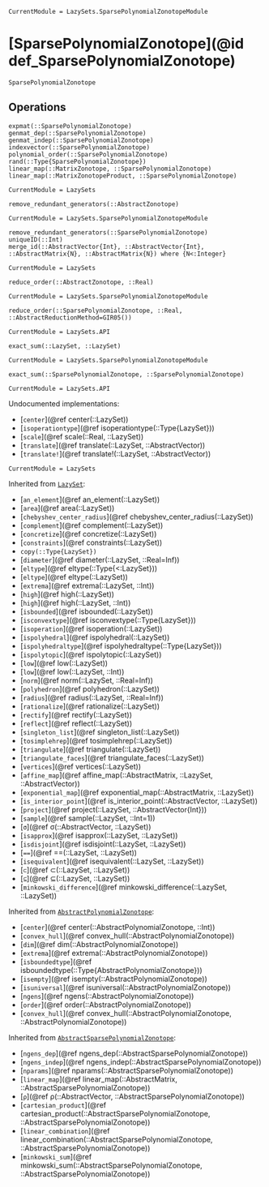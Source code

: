 ```@meta
CurrentModule = LazySets.SparsePolynomialZonotopeModule
```

# [SparsePolynomialZonotope](@id def_SparsePolynomialZonotope)

```@docs
SparsePolynomialZonotope
```

## Operations

```@docs
expmat(::SparsePolynomialZonotope)
genmat_dep(::SparsePolynomialZonotope)
genmat_indep(::SparsePolynomialZonotope)
indexvector(::SparsePolynomialZonotope)
polynomial_order(::SparsePolynomialZonotope)
rand(::Type{SparsePolynomialZonotope})
linear_map(::MatrixZonotope, ::SparsePolynomialZonotope)
linear_map(::MatrixZonotopeProduct, ::SparsePolynomialZonotope)
```
```@meta
CurrentModule = LazySets
```
```@docs; canonical=false
remove_redundant_generators(::AbstractZonotope)
```
```@meta
CurrentModule = LazySets.SparsePolynomialZonotopeModule
```
```@docs
remove_redundant_generators(::SparsePolynomialZonotope)
uniqueID(::Int)
merge_id(::AbstractVector{Int}, ::AbstractVector{Int}, ::AbstractMatrix{N}, ::AbstractMatrix{N}) where {N<:Integer}
```
```@meta
CurrentModule = LazySets
```
```@docs; canonical=false
reduce_order(::AbstractZonotope, ::Real)
```
```@meta
CurrentModule = LazySets.SparsePolynomialZonotopeModule
```
```@docs
reduce_order(::SparsePolynomialZonotope, ::Real, ::AbstractReductionMethod=GIR05())
```
```@meta
CurrentModule = LazySets.API
```
```@docs; canonical=false
exact_sum(::LazySet, ::LazySet)
```
```@meta
CurrentModule = LazySets.SparsePolynomialZonotopeModule
```
```@docs
exact_sum(::SparsePolynomialZonotope, ::SparsePolynomialZonotope)
```

```@meta
CurrentModule = LazySets.API
```

Undocumented implementations:

* [`center`](@ref center(::LazySet))
* [`isoperationtype`](@ref isoperationtype(::Type{LazySet}))
* [`scale`](@ref scale(::Real, ::LazySet))
* [`translate`](@ref translate(::LazySet, ::AbstractVector))
* [`translate!`](@ref translate!(::LazySet, ::AbstractVector))

```@meta
CurrentModule = LazySets
```

Inherited from [`LazySet`](@ref):
* [`an_element`](@ref an_element(::LazySet))
* [`area`](@ref area(::LazySet))
* [`chebyshev_center_radius`](@ref chebyshev_center_radius(::LazySet))
* [`complement`](@ref complement(::LazySet))
* [`concretize`](@ref concretize(::LazySet))
* [`constraints`](@ref constraints(::LazySet))
* `copy(::Type{LazySet})`
* [`diameter`](@ref diameter(::LazySet, ::Real=Inf))
* [`eltype`](@ref eltype(::Type{<:LazySet}))
* [`eltype`](@ref eltype(::LazySet))
* [`extrema`](@ref extrema(::LazySet, ::Int))
* [`high`](@ref high(::LazySet))
* [`high`](@ref high(::LazySet, ::Int))
* [`isbounded`](@ref isbounded(::LazySet))
* [`isconvextype`](@ref isconvextype(::Type{LazySet}))
* [`isoperation`](@ref isoperation(::LazySet))
* [`ispolyhedral`](@ref ispolyhedral(::LazySet))
* [`ispolyhedraltype`](@ref ispolyhedraltype(::Type{LazySet}))
* [`ispolytopic`](@ref ispolytopic(::LazySet))
* [`low`](@ref low(::LazySet))
* [`low`](@ref low(::LazySet, ::Int))
* [`norm`](@ref norm(::LazySet, ::Real=Inf))
* [`polyhedron`](@ref polyhedron(::LazySet))
* [`radius`](@ref radius(::LazySet, ::Real=Inf))
* [`rationalize`](@ref rationalize(::LazySet))
* [`rectify`](@ref rectify(::LazySet))
* [`reflect`](@ref reflect(::LazySet))
* [`singleton_list`](@ref singleton_list(::LazySet))
* [`tosimplehrep`](@ref tosimplehrep(::LazySet))
* [`triangulate`](@ref triangulate(::LazySet))
* [`triangulate_faces`](@ref triangulate_faces(::LazySet))
* [`vertices`](@ref vertices(::LazySet))
* [`affine_map`](@ref affine_map(::AbstractMatrix, ::LazySet, ::AbstractVector))
* [`exponential_map`](@ref exponential_map(::AbstractMatrix, ::LazySet))
* [`is_interior_point`](@ref is_interior_point(::AbstractVector, ::LazySet))
* [`project`](@ref project(::LazySet, ::AbstractVector{Int}))
* [`sample`](@ref sample(::LazySet, ::Int=1))
* [`σ`](@ref σ(::AbstractVector, ::LazySet))
* [`isapprox`](@ref isapprox(::LazySet, ::LazySet))
* [`isdisjoint`](@ref isdisjoint(::LazySet, ::LazySet))
* [`==`](@ref ==(::LazySet, ::LazySet))
* [`isequivalent`](@ref isequivalent(::LazySet, ::LazySet))
* [`⊂`](@ref ⊂(::LazySet, ::LazySet))
* [`⊆`](@ref ⊆(::LazySet, ::LazySet))
* [`minkowski_difference`](@ref minkowski_difference(::LazySet, ::LazySet))

Inherited from [`AbstractPolynomialZonotope`](@ref):
* [`center`](@ref center(::AbstractPolynomialZonotope, ::Int))
* [`convex_hull`](@ref convex_hull(::AbstractPolynomialZonotope))
* [`dim`](@ref dim(::AbstractPolynomialZonotope))
* [`extrema`](@ref extrema(::AbstractPolynomialZonotope))
* [`isboundedtype`](@ref isboundedtype(::Type{AbstractPolynomialZonotope}))
* [`isempty`](@ref isempty(::AbstractPolynomialZonotope))
* [`isuniversal`](@ref isuniversal(::AbstractPolynomialZonotope))
* [`ngens`](@ref ngens(::AbstractPolynomialZonotope))
* [`order`](@ref order(::AbstractPolynomialZonotope))
* [`convex_hull`](@ref convex_hull(::AbstractPolynomialZonotope, ::AbstractPolynomialZonotope))

Inherited from [`AbstractSparsePolynomialZonotope`](@ref):
* [`ngens_dep`](@ref ngens_dep(::AbstractSparsePolynomialZonotope))
* [`ngens_indep`](@ref ngens_indep(::AbstractSparsePolynomialZonotope))
* [`nparams`](@ref nparams(::AbstractSparsePolynomialZonotope))
* [`linear_map`](@ref linear_map(::AbstractMatrix, ::AbstractSparsePolynomialZonotope))
* [`ρ`](@ref ρ(::AbstractVector, ::AbstractSparsePolynomialZonotope))
* [`cartesian_product`](@ref cartesian_product(::AbstractSparsePolynomialZonotope, ::AbstractSparsePolynomialZonotope))
* [`linear_combination`](@ref linear_combination(::AbstractSparsePolynomialZonotope, ::AbstractSparsePolynomialZonotope))
* [`minkowski_sum`](@ref minkowski_sum(::AbstractSparsePolynomialZonotope, ::AbstractSparsePolynomialZonotope))
